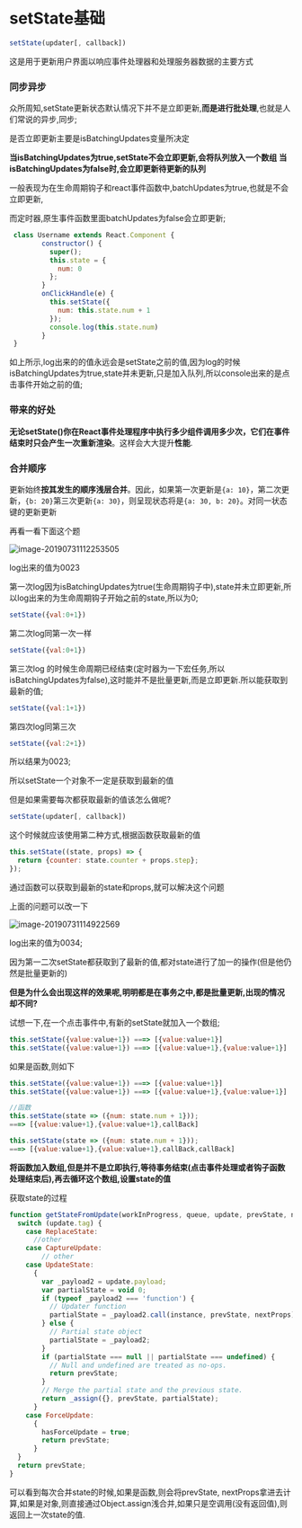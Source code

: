 

# setState基础



```js
setState(updater[, callback])
```

这是用于更新用户界面以响应事件处理器和处理服务器数据的主要方式



### 同步异步

众所周知,setState更新状态默认情况下并不是立即更新,**而是进行批处理**,也就是人们常说的异步,同步;

是否立即更新主要是isBatchingUpdates变量所决定

**当isBatchingUpdates为true,setState不会立即更新,会将队列放入一个数组**
**当isBatchingUpdates为false时,会立即更新待更新的队列**

一般表现为在生命周期钩子和react事件函数中,batchUpdates为true,也就是不会立即更新,

而定时器,原生事件函数里面batchUpdates为false会立即更新;



```js
 class Username extends React.Component {
        constructor() {
          super();
          this.state = {
            num: 0
          };
        }
        onClickHandle(e) {
          this.setState({
            num: this.state.num + 1
          });
          console.log(this.state.num)
        }
 }
```

如上所示,log出来的的值永远会是setState之前的值,因为log的时候isBatchingUpdates为true,state并未更新,只是加入队列,所以console出来的是点击事件开始之前的值;

### 带来的好处

**无论setState()你在React事件处理程序中执行多少组件调用多少次，它们在事件结束时只会产生一次重新渲染**。这样会大大提升**性能**.

### 合并顺序

更新始终**按其发生的顺序浅层合并**。因此，如果第一次更新是`{a: 10}`，第二次更新，`{b: 20}`第三次更新`{a: 30}`，则呈现状态将是`{a: 30, b: 20}`。对同一状态键的更新更新



再看一看下面这个题

![image-20190731112253505](/Users/guo/work/overNote/image/image-20190731112253505.png)

log出来的值为0023

第一次log因为isBatchingUpdates为true(生命周期钩子中),state并未立即更新,所以log出来的为生命周期钩子开始之前的state,所以为0;

```js
setState({val:0+1})
```

第二次log同第一次一样

```js
setState({val:0+1})
```

第三次log 的时候生命周期已经结束(定时器为一下宏任务,所以isBatchingUpdates为false),这时能并不是批量更新,而是立即更新.所以能获取到最新的值;

```js
setState({val:1+1})
```

第四次log同第三次

```js
setState({val:2+1})
```

所以结果为0023;



所以setState一个对象不一定是获取到最新的值

但是如果需要每次都获取最新的值该怎么做呢?

```js
setState(updater[, callback])
```

这个时候就应该使用第二种方式,根据函数获取最新的值

```js
this.setState((state, props) => {
  return {counter: state.counter + props.step};
});
```

通过函数可以获取到最新的state和props,就可以解决这个问题

上面的问题可以改一下

![image-20190731114922569](/Users/guo/work/overNote/image/image-20190731114922569.png)

log出来的值为0034;

因为第一二次setState都获取到了最新的值,都对state进行了加一的操作(但是他仍然是批量更新的)

**但是为什么会出现这样的效果呢,明明都是在事务之中,都是批量更新,出现的情况却不同?**

试想一下,在一个点击事件中,有新的setState就加入一个数组;

```js
this.setState({value:value+1}) ===> [{value:value+1}]
this.setState({value:value+1}) ===> [{value:value+1},{value:value+1}]
```

如果是函数,则如下

```js
this.setState({value:value+1}) ===> [{value:value+1}]
this.setState({value:value+1}) ===> [{value:value+1},{value:value+1}]

//函数
this.setState(state => ({num: state.num + 1}));
===> [{value:value+1},{value:value+1},callBack]

this.setState(state => ({num: state.num + 1}));
===> [{value:value+1},{value:value+1},callBack,callBack]
```

**将函数加入数组,但是并不是立即执行,等待事务结束(点击事件处理或者钩子函数处理结束后),再去循环这个数组,设置state的值**

获取state的过程

```js
function getStateFromUpdate(workInProgress, queue, update, prevState, nextProps, instance) {
  switch (update.tag) {
    case ReplaceState:
      //other
    case CaptureUpdate:
    	// other
    case UpdateState:
      {
        var _payload2 = update.payload;
        var partialState = void 0;
        if (typeof _payload2 === 'function') {
          // Updater function
          partialState = _payload2.call(instance, prevState, nextProps);
        } else {
          // Partial state object
          partialState = _payload2;
        }
        if (partialState === null || partialState === undefined) {
          // Null and undefined are treated as no-ops.
          return prevState;
        }
        // Merge the partial state and the previous state.
        return _assign({}, prevState, partialState);
      }
    case ForceUpdate:
      {
        hasForceUpdate = true;
        return prevState;
      }
  }
  return prevState;
}

```



可以看到每次合并state的时候,如果是函数,则会将prevState, nextProps拿进去计算,如果是对象,则直接通过Object.assign浅合并,如果只是空调用(没有返回值),则返回上一次state的值.